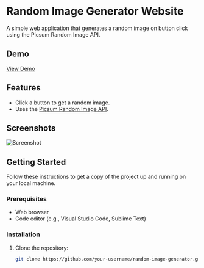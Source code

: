 # Random Image Generator Website

A simple web application that generates a random image on button click using the Picsum Random Image API.

## Demo

[View Demo](#) <!-- Update with the link to your live demo -->

## Features

- Click a button to get a random image.
- Uses the [Picsum Random Image API](https://picsum.photos/).

## Screenshots

![Screenshot](screenshots/screenshot.png) <!-- Add screenshots of your application -->

## Getting Started

Follow these instructions to get a copy of the project up and running on your local machine.

### Prerequisites

- Web browser
- Code editor (e.g., Visual Studio Code, Sublime Text)

### Installation

1. Clone the repository:

   ```bash
   git clone https://github.com/your-username/random-image-generator.git
